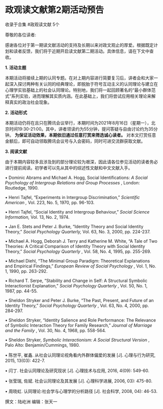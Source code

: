 # 政观读文献第2期活动预告


收录于合集 #政观读文献 5个

尊敬的各位读者:

  

感谢各位对于第一期读文献活动的支持及长期以来对政文观止的厚爱。根据既定计划和读者反馈，我们将于近期开启读文献第二期活动。具体信息，请在下文中查收。

  

 **1\. 活动主题**

本期活动将接续上期的认同专题。在对上期内容进行简要复习后，讲者会和大家一起深入探讨两种有关认同的经典理论，即脱胎于符号互动主义的认同理论与建立在心理学实验基础上的社会认同理论。特别地，我们将一起回顾著名的“最小群体范式”系列实验，进而理解其实质内涵。在此基础上，我们将尝试应用相关理论来解释真实的政治社会现象。

  

 **2\. 活动形式**

本期活动仍将在且只在腾讯会议举行，本期时间为2021年8月16日（星期一），北京时间19:30-21:00。其中，讲者领读约为55分钟，提问答疑与自由讨论约为35分钟。
**为保证活动效果，本期依旧通过任意打赏来筛选诚心读者。** 对本文打赏任意金额后，即可自动领取腾讯会议号与入会密码，同时可进交流群获取文献。

  

 **3\. 阅读文献**

由于本期内容较多且涉及到的部分理论较为艰深，因此请各位参见活动的读者务必进行提前阅读。初学者可以先从其中的综述性文献和中文文献入手。

  

• Dominic Abrams and Michael A. Hogg, Social Identifications: _A Social
Psychology of Intergroup Relations and Group Processes_ , London: Routledge,
1990.

  

• Henri Tajfel, “Experiments in Intergroup Discrimination,” _Scientific
American_ _,_ Vol. 223, No. 5, 1970, pp. 96-103.

  

• Henri Tajfel, “Social Identity and Intergroup Behaviour,” _Social Science
Information,_ Vol. 13, No. 2, 1974.

  

• Jan E. Stets and Peter J. Burke, “Identity Theory and Social Identity
Theory,” _Social Psychology Quarterly,_ Vol. 63, No. 3, 2000, pp. 224-237.

  

• Michael A. Hogg, Deborah J. Terry and Katherine M. White, “A Tale of Two
Theories: A Critical Comparison of Identity Theory with Social Identity
Theory,” _Social Psychology Quarterly_ , Vol. 58, No. 4, 1995, pp. 255-269.

  

• Michael Diehl, “The Minimal Group Paradigm: Theoretical Explanations and
Empirical Findings,” _European Review of Social Psychology_ , Vol. 1, No. 1,
1990, pp. 263-292.

  

• Richard T. Serpe, “Stability and Change in Self: A Structural Symbolic
Interactionist Explanation,” _Social Psychology Quarterly_ , Vol. 50, No. 1,
1987, pp. 44-55.

  

• Sheldon Stryker and Peter J. Burke, “The Past, Present, and Future of an
Identity Theory,” _Social Psychology Quarterly_ , Vol. 63, No. 4, 2000, pp.
284-297.

  

• Sheldon Stryker, “Identity Salience and Role Performance: The Relevance of
Symbolic Interaction Theory for Family Research,” _Journal of Marriage and the
Family_ , Vol. 30, No. 4, 1968, pp. 558-564.

  

• Sheldon Stryker, _Symbolic Interactionism: A Social Structural Version_ ,
Palo Alto: Benjamin/Cummings, 1980.

  

• 陈世平, 崔鑫. 从社会认同理论视角看内外群体偏爱的发展 [J]. 心理与行为研究, 2015, 13(03): 422-7.

  

• 闫丁. 社会认同理论及研究现状 [J]. 心理技术与应用, 2016, 4(09): 549-60.

  

• 张莹瑞, 佐斌. 社会认同理论及其发展 [J]. 心理科学进展, 2006, 03): 475-80.

  

• 周晓虹. 认同理论:社会学与心理学的分析路径 [J]. 社会科学, 2008, 04): 46-53.

撰文：陆屹洲 编辑：张天一

  

